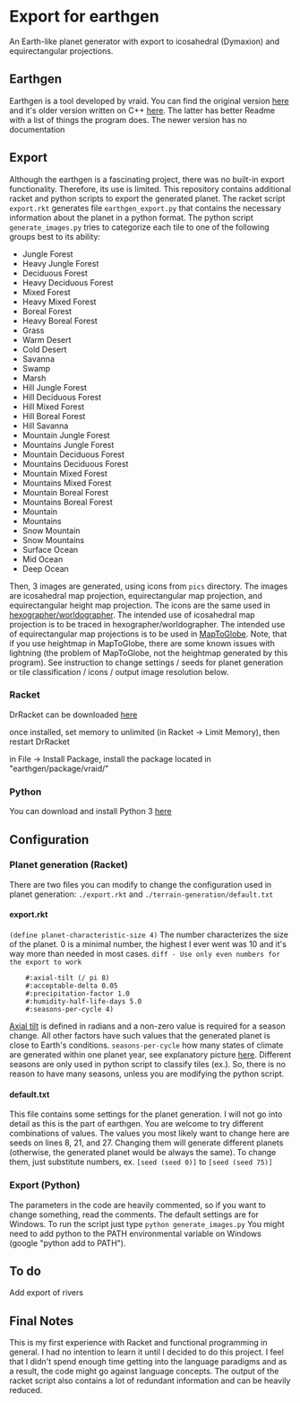 Export for earthgen
=
An Earth-like planet generator with export to icosahedral (Dymaxion) and equirectangular projections.

Earthgen
-
Earthgen is a tool developed by vraid. You can find the original version [here](https://github.com/vraid/earthgen) and it's older version written on C++ [here](https://github.com/vraid/earthgen-old). The latter has better Readme with a list of things the program does. The newer version has no documentation

Export
-
Although the earthgen is a fascinating project, there was no built-in export functionality. Therefore, its use is limited. This repository contains additional racket and python scripts to export the generated planet. The racket script
`export.rkt` generates file `earthgen_export.py` that contains the necessary information about the planet in a python format. The python script `generate_images.py` tries to categorize each tile to one of the following groups best to its ability:

- Jungle Forest
- Heavy Jungle Forest
- Deciduous Forest
- Heavy Deciduous Forest
- Mixed Forest
- Heavy Mixed Forest
- Boreal Forest
- Heavy Boreal Forest
- Grass
- Warm Desert
- Cold Desert
- Savanna
- Swamp
- Marsh
- Hill Jungle Forest
- Hill Deciduous Forest
- Hill Mixed Forest
- Hill Boreal Forest
- Hill Savanna
- Mountain Jungle Forest
- Mountains Jungle Forest
- Mountain Deciduous Forest
- Mountains Deciduous Forest
- Mountain Mixed Forest
- Mountains Mixed Forest
- Mountain Boreal Forest
- Mountains Boreal Forest
- Mountain
- Mountains
- Snow Mountain
- Snow Mountains
- Surface Ocean
- Mid Ocean
- Deep Ocean

Then, 3 images are generated, using icons from `pics` directory. The images are icosahedral map projection, equirectangular map projection, and equirectangular height map projection. The icons are the same used in [hexographer/worldographer](https://www.hexographer.com/). The intended use of icosahedral map projection is to be traced in hexographer/worldographer. The intended use of equirectangular map projections is to be used in [MapToGlobe](https://www.maptoglobe.com/). Note, that if you use heightmap in MapToGlobe, there are some known issues with lightning (the problem of MapToGlobe, not the heightmap generated by this program). See instruction to change settings / seeds for planet generation or tile classification / icons / output image resolution below.

### Racket

DrRacket can be downloaded [here](https://download.racket-lang.org/)

once installed, set memory to unlimited (in Racket -> Limit Memory), then restart DrRacket

in File -> Install Package, install the package located in "earthgen/package/vraid/"

### Python

You can download and install Python 3 [here](https://www.python.org/downloads/)

Configuration
-
### Planet generation (Racket)

There are two files you can modify to change the configuration used in planet generation: `./export.rkt` and `./terrain-generation/default.txt`

#### export.rkt

```(define planet-characteristic-size 4)```
The number characterizes the size of the planet. 0 is a minimal number, the highest I ever went was 10 and it's way more than needed in most cases. ```diff - Use only even numbers for the export to work```

``` 
    #:axial-tilt (/ pi 8)
    #:acceptable-delta 0.05
    #:precipitation-factor 1.0
    #:humidity-half-life-days 5.0
    #:seasons-per-cycle 4)
```
[Axial tilt](https://en.wikipedia.org/wiki/Axial_tilt) is defined in radians and a non-zero value is required for a season change. All other factors have such values that the generated planet is close to Earth's conditions. `seasons-per-cycle` how many states of climate are generated within one planet year, see explanatory picture [here](https://github.com/vraid/earthgen-old#seasonal-variation). Different seasons are only used in python script to classify tiles (ex.). So, there is no reason to have many seasons, unless you are modifying the python script.


#### default.txt

This file contains some settings for the planet generation. I will not go into detail as this is the part of earthgen. You are welcome to try different combinations of values. The values you most likely want to change here are seeds on lines 8, 21, and 27. Changing them will generate different planets (otherwise, the generated planet would be always the same). To change them, just substitute numbers, ex.
```[seed (seed 0)]```
to
```[seed (seed 75)]```

### Export (Python)
The parameters in the code are heavily commented, so if you want to change something, read the comments. The default settings are for Windows. To run the script just type
`python generate_images.py`
You might need to add python to the PATH environmental variable on Windows (google "python add to PATH").


To do
-
Add export of rivers

Final Notes
-
This is my first experience with Racket and functional programming in general. I had no intention to learn it until I decided to do this project. I feel that I didn't spend enough time getting into the language paradigms and as a result, the code might go against language concepts. The output of the racket script also contains a lot of redundant information and can be heavily reduced.
